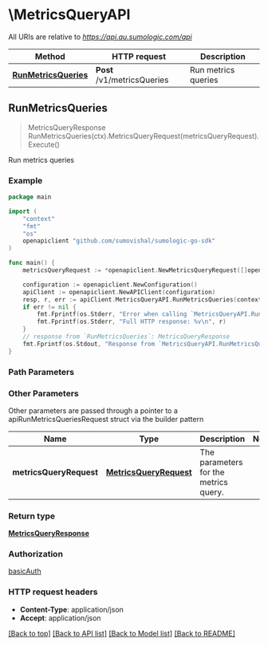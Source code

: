 # \MetricsQueryAPI

All URIs are relative to *https://api.au.sumologic.com/api*

Method | HTTP request | Description
------------- | ------------- | -------------
[**RunMetricsQueries**](MetricsQueryAPI.md#RunMetricsQueries) | **Post** /v1/metricsQueries | Run metrics queries



## RunMetricsQueries

> MetricsQueryResponse RunMetricsQueries(ctx).MetricsQueryRequest(metricsQueryRequest).Execute()

Run metrics queries



### Example

```go
package main

import (
	"context"
	"fmt"
	"os"
	openapiclient "github.com/sumovishal/sumologic-go-sdk"
)

func main() {
	metricsQueryRequest := *openapiclient.NewMetricsQueryRequest([]openapiclient.MetricsQueryRow{*openapiclient.NewMetricsQueryRow("A", "metric=CPU_Idle")}, *openapiclient.NewResolvableTimeRange("Type_example")) // MetricsQueryRequest | The parameters for the metrics query.

	configuration := openapiclient.NewConfiguration()
	apiClient := openapiclient.NewAPIClient(configuration)
	resp, r, err := apiClient.MetricsQueryAPI.RunMetricsQueries(context.Background()).MetricsQueryRequest(metricsQueryRequest).Execute()
	if err != nil {
		fmt.Fprintf(os.Stderr, "Error when calling `MetricsQueryAPI.RunMetricsQueries``: %v\n", err)
		fmt.Fprintf(os.Stderr, "Full HTTP response: %v\n", r)
	}
	// response from `RunMetricsQueries`: MetricsQueryResponse
	fmt.Fprintf(os.Stdout, "Response from `MetricsQueryAPI.RunMetricsQueries`: %v\n", resp)
}
```

### Path Parameters



### Other Parameters

Other parameters are passed through a pointer to a apiRunMetricsQueriesRequest struct via the builder pattern


Name | Type | Description  | Notes
------------- | ------------- | ------------- | -------------
 **metricsQueryRequest** | [**MetricsQueryRequest**](MetricsQueryRequest.md) | The parameters for the metrics query. | 

### Return type

[**MetricsQueryResponse**](MetricsQueryResponse.md)

### Authorization

[basicAuth](../README.md#basicAuth)

### HTTP request headers

- **Content-Type**: application/json
- **Accept**: application/json

[[Back to top]](#) [[Back to API list]](../README.md#documentation-for-api-endpoints)
[[Back to Model list]](../README.md#documentation-for-models)
[[Back to README]](../README.md)

